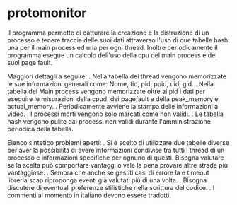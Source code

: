 
protomonitor
============



Il programma permette di catturare la creazione e la distruzione di un processo
e tenere traccia delle suoi dati attraverso l'uso di due tabelle hash: una per 
il main process ed una per ogni thread. Inoltre periodicamente il programma 
esegue un calcolo dell'uso della cpu del main process e dei suoi page fault.

Maggiori dettagli a seguire:
. Nella tabella dei thread vengono memorizzate le sue informazioni generali come:
  Nome, tid, pid, ppid, uid, gid.
. Nella tabella dei Main process vengono memorizzate oltre al pid i dati per 
  eseguire le misurazioni della cpud, dei pagefault e della peak_memory e actual_memory.
. Periodicamente avviene la stampa delle informazioni a video.
. I processi morti vengono solo marcati come non validi.
. Le tabella hash vengono pulite dai processi non validi durante l'amministrazione 
  periodica della tabella. 

Elenco sintetico problemi aperti:
. Si è scelto di utilizzare due tabelle diverse per aver la possibilità di avere
  informazioni condivise tra tutti i thread di un processo e informazioni specifiche
  per ognuno di questi. Bisogna valutare se la scelta può comportare vantaggi o vale
  la pena provare altre strade più vantaggiose.
. Sembra che anche se gestiti casi di errore la e timeout libreria scap riproponga 
  eventi già valutati più di una volta.
. Bisogna discutere di eventuali preferenze stilistiche nella scrittura del codice.
. I commenti al momento in italiano devono essere tradotti.
